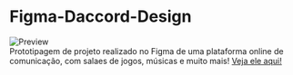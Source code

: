# Figma-Daccord-Design
![Preview](https://github.com/MaduSales/Figma-Daccord-Design/assets/166547195/cec8ce70-28fa-4623-bda8-889a356193da)
<br>
Prototipagem de projeto realizado no Figma de uma plataforma online de comunicação, com salaes de jogos, músicas e muito mais!
[Veja ele aqui!](https://www.figma.com/proto/VtLvj2GOLgY3RCRTc73qqY/Website-Design-UI---Motocicleta?type=design&node-id=2-2&t=NAjCKle3TFn1bAtF-1&scaling=scale-down&page-id=0%3A1&mode=design)

